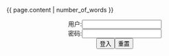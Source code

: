<script>
   function check(){
      var name=document.getElementById("name").value;
   var pass=document.getElementById("pass").value;
   var y = document.getElementById("myDIV");
   if(name=="" && pass=="y"){
   y.style.display = "block";
   }else{
   y.style.display = "none";
   }
   }
</script>

{{ page.content | number_of_words }}

<form name="f" action="">
<center>用户:<INPUT TYPE="text" NAME="" id="name"><br></center>
<center>密码:<INPUT TYPE="password" NAME="" id="pass"><br></center>
<center><INPUT TYPE="button" value="登入" onclick="check()"><INPUT TYPE="reset" value="重置"></center>
</form>

<div id="myDIV" style="display: none">

**Presi@Presi89266823**{:.h3}<br>
ExvTvmaWgAQFzah (2120×1632)<br>
<img src="https://slack-imgs.com/?url=https://pbs.twimg.com/media/ExvTvmaWgAQFzah?format=jpg&name=orig
"><hr/>

ExBOEeaXIAQTZVy (2181×2150)<br>
<img src="https://slack-imgs.com/?url=https://pbs.twimg.com/media/ExBOEeaXIAQTZVy?format=jpg&name=orig"><hr/>

Ev-R1tXXcAEweB- (4096×3092)<br>
<img src="https://slack-imgs.com/?url=https://pbs.twimg.com/media/Ev-R1tXXcAEweB-?format=jpg&name=orig">
<hr/>

**qyxfcwasd (Comms closed but now)
@qyxfcwasd**{:.h3}<br>
Ew1SqpkXEAI7L3r (1412×2048)<br>
<img src="https://slack-imgs.com/?url=https://pbs.twimg.com/media/Ew1SqpkXEAI7L3r?format=jpg&name=orig"><hr/>

EuLnJFIWQAQnpM4 (1536×2048)<br>
<img src="https://slack-imgs.com/?url=https://pbs.twimg.com/media/EuLnJFIWQAQnpM4?format=jpg&name=orig"><hr/>

EuLnFBcXcAEQJUO (2048×1458)<br>
<img src="https://slack-imgs.com/?url=https://pbs.twimg.com/media/EuLnFBcXcAEQJUO?format=jpg&name=orig"><hr/>

EuLnADCWgAUWld7 (1536×2048)<br>
<img src="https://slack-imgs.com/?url=https://pbs.twimg.com/media/EuLnADCWgAUWld7?format=jpg&name=orig"><hr/>

</div>
